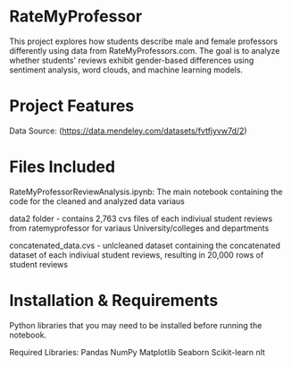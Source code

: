 # RateMyProfessor
This project explores how students describe male and female professors differently using data from RateMyProfessors.com. The goal is to analyze whether students' reviews exhibit gender-based differences using sentiment analysis, word clouds, and machine learning models.

# Project Features
Data Source: (https://data.mendeley.com/datasets/fvtfjyvw7d/2)

# Files Included
RateMyProfessorReviewAnalysis.ipynb: The main notebook containing the code for the cleaned and analyzed data variaus 

data2 folder  - contains 2,763 cvs files of each indiviual student reviews from ratemyprofessor for variaus University/colleges and departments

concatenated_data.cvs - unlcleaned dataset containing the concatenated dataset of each indiviual student reviews, resulting in 20,000 rows of student reviews 

# Installation & Requirements
Python libraries that you may need to be installed before running the notebook. 

Required Libraries:
Pandas
NumPy
Matplotlib
Seaborn
Scikit-learn
nlt

